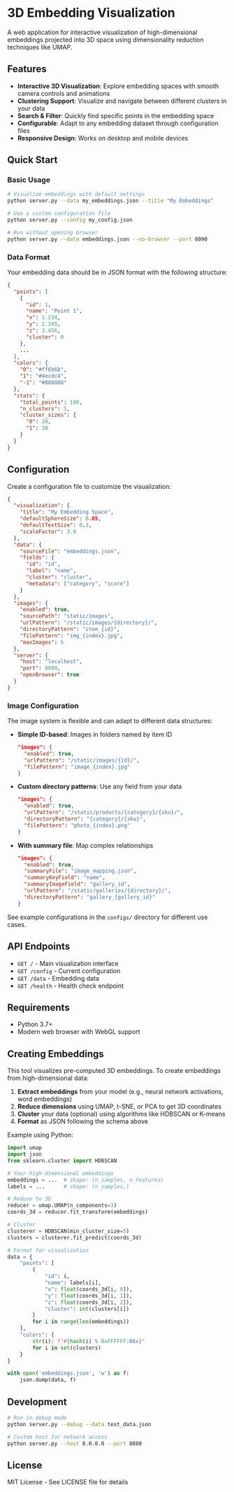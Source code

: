# 3D Embedding Visualization

A web application for interactive visualization of high-dimensional embeddings projected into 3D space using dimensionality reduction techniques like UMAP.

## Features

- **Interactive 3D Visualization**: Explore embedding spaces with smooth camera controls and animations
- **Clustering Support**: Visualize and navigate between different clusters in your data
- **Search & Filter**: Quickly find specific points in the embedding space
- **Configurable**: Adapt to any embedding dataset through configuration files
- **Responsive Design**: Works on desktop and mobile devices

## Quick Start

### Basic Usage

```bash
# Visualize embeddings with default settings
python server.py --data my_embeddings.json --title "My Embeddings"

# Use a custom configuration file
python server.py --config my_config.json

# Run without opening browser
python server.py --data embeddings.json --no-browser --port 8090
```

### Data Format

Your embedding data should be in JSON format with the following structure:

```json
{
  "points": [
    {
      "id": 1,
      "name": "Point 1",
      "x": 1.234,
      "y": 2.345,
      "z": 3.456,
      "cluster": 0
    },
    ...
  ],
  "colors": {
    "0": "#ff6b6b",
    "1": "#4ecdc4",
    "-1": "#888888"
  },
  "stats": {
    "total_points": 100,
    "n_clusters": 5,
    "cluster_sizes": {
      "0": 20,
      "1": 30
    }
  }
}
```

## Configuration

Create a configuration file to customize the visualization:

```json
{
  "visualization": {
    "title": "My Embedding Space",
    "defaultSphereSize": 0.05,
    "defaultTextSize": 0.3,
    "scaleFactor": 3.0
  },
  "data": {
    "sourceFile": "embeddings.json",
    "fields": {
      "id": "id",
      "label": "name",
      "cluster": "cluster",
      "metadata": ["category", "score"]
    }
  },
  "images": {
    "enabled": true,
    "sourcePath": "static/images",
    "urlPattern": "/static/images/{directory}/",
    "directoryPattern": "item_{id}",
    "filePattern": "img_{index}.jpg",
    "maxImages": 5
  },
  "server": {
    "host": "localhost",
    "port": 8080,
    "openBrowser": true
  }
}
```

### Image Configuration

The image system is flexible and can adapt to different data structures:

- **Simple ID-based**: Images in folders named by item ID
  ```json
  "images": {
    "enabled": true,
    "urlPattern": "/static/images/{id}/",
    "filePattern": "image_{index}.jpg"
  }
  ```

- **Custom directory patterns**: Use any field from your data
  ```json
  "images": {
    "enabled": true,
    "urlPattern": "/static/products/{category}/{sku}/",
    "directoryPattern": "{category}/{sku}",
    "filePattern": "photo_{index}.png"
  }
  ```

- **With summary file**: Map complex relationships
  ```json
  "images": {
    "enabled": true,
    "summaryFile": "image_mapping.json",
    "summaryKeyField": "name",
    "summaryImageField": "gallery_id",
    "urlPattern": "/static/galleries/{directory}/",
    "directoryPattern": "gallery_{gallery_id}"
  }
  ```

See example configurations in the `configs/` directory for different use cases.

## API Endpoints

- `GET /` - Main visualization interface
- `GET /config` - Current configuration
- `GET /data` - Embedding data
- `GET /health` - Health check endpoint

## Requirements

- Python 3.7+
- Modern web browser with WebGL support

## Creating Embeddings

This tool visualizes pre-computed 3D embeddings. To create embeddings from high-dimensional data:

1. **Extract embeddings** from your model (e.g., neural network activations, word embeddings)
2. **Reduce dimensions** using UMAP, t-SNE, or PCA to get 3D coordinates
3. **Cluster** your data (optional) using algorithms like HDBSCAN or K-means
4. **Format** as JSON following the schema above

Example using Python:

```python
import umap
import json
from sklearn.cluster import HDBSCAN

# Your high-dimensional embeddings
embeddings = ...  # shape: (n_samples, n_features)
labels = ...      # shape: (n_samples,)

# Reduce to 3D
reducer = umap.UMAP(n_components=3)
coords_3d = reducer.fit_transform(embeddings)

# Cluster
clusterer = HDBSCAN(min_cluster_size=5)
clusters = clusterer.fit_predict(coords_3d)

# Format for visualization
data = {
    "points": [
        {
            "id": i,
            "name": labels[i],
            "x": float(coords_3d[i, 0]),
            "y": float(coords_3d[i, 1]),
            "z": float(coords_3d[i, 2]),
            "cluster": int(clusters[i])
        }
        for i in range(len(embeddings))
    ],
    "colors": {
        str(i): f"#{hash(i) % 0xFFFFFF:06x}"
        for i in set(clusters)
    }
}

with open('embeddings.json', 'w') as f:
    json.dump(data, f)
```

## Development

```bash
# Run in debug mode
python server.py --debug --data test_data.json

# Custom host for network access
python server.py --host 0.0.0.0 --port 8080
```

## License

MIT License - See LICENSE file for details